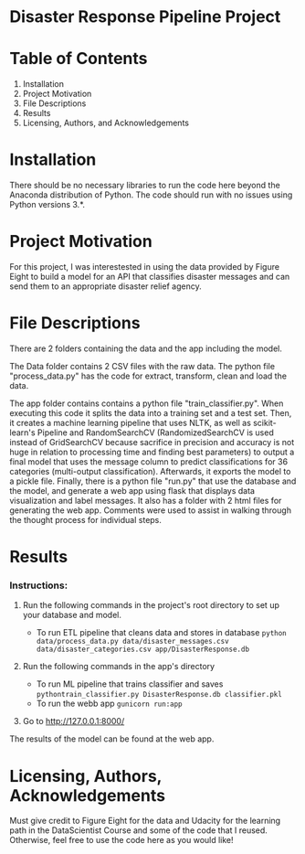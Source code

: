 # Disaster Response Pipeline Project

# Table of Contents
1. Installation
2. Project Motivation
3. File Descriptions
4. Results
5. Licensing, Authors, and Acknowledgements

# Installation
There should be no necessary libraries to run the code here beyond the Anaconda distribution of Python. The code should run with no issues using Python versions 3.*.

# Project Motivation
For this project, I was interestested in using the data provided by Figure Eight to build a model for an API that classifies disaster messages and can send them to an appropriate disaster relief agency.

# File Descriptions
There are 2 folders containing the data and the app including the model. 

The Data folder contains 2 CSV files with the raw data. The python file "process_data.py" has the code for extract, transform, clean and load the data.

The app folder contains contains a python file "train_classifier.py". When executing this code it splits the data into a training set and a test set. Then, it creates a machine learning pipeline that uses NLTK, as well as scikit-learn's Pipeline and RandomSearchCV (RandomizedSearchCV is used instead of GridSearchCV because sacrifice in precision and accuracy is not huge in relation to processing time and finding best parameters) to output a final model that uses the message column to predict classifications for 36 categories (multi-output classification). Afterwards, it exports the model to a pickle file. Finally, there is a python file "run.py" that use the database and the model, and generate a web app using flask that displays data visualization and label messages. It also has a folder with 2 html files for generating the web app. 
Comments were used to assist in walking through the thought process for individual steps.

# Results

### Instructions:
1. Run the following commands in the project's root directory to set up your database and model.

    - To run ETL pipeline that cleans data and stores in database
        `python data/process_data.py data/disaster_messages.csv data/disaster_categories.csv app/DisasterResponse.db`

2. Run the following commands in the app's directory
    - To run ML pipeline that trains classifier and saves
        `pythontrain_classifier.py DisasterResponse.db classifier.pkl`
    - To run the webb app
        `gunicorn run:app`

3. Go to http://127.0.0.1:8000/

The results of the model can be found at the web app.

# Licensing, Authors, Acknowledgements
Must give credit to Figure Eight for the data and Udacity for the learning path in the DataScientist Course and some of the code that I reused. Otherwise, feel free to use the code here as you would like!





